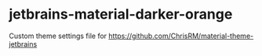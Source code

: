 # jetbrains-material-darker-orange
Custom theme settings file for https://github.com/ChrisRM/material-theme-jetbrains
